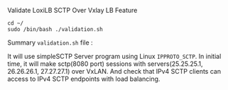 

Validate LoxiLB SCTP Over Vxlay LB Feature

```
cd ~/
sudo /bin/bash ./validation.sh
```

Summary `validation.sh` file :

It will use simpleSCTP Server program using Linux `IPPROTO_SCTP`. In initial time, it will make sctp(8080 port) sessions with servers(25.25.25.1, 26.26.26.1, 27.27.27.1) over VxLAN. And check that IPv4 SCTP clients can access to IPv4 SCTP endpoints with load balancing.


